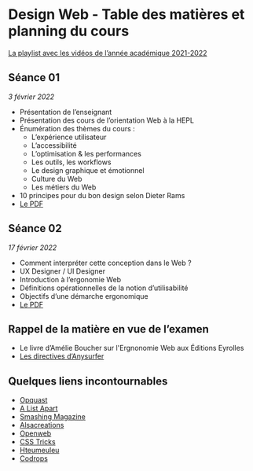 # Design Web - Table des matières et planning du cours

[La playlist avec les vidéos de l’année académique 2021-2022](https://www.youtube.com/playlist?list=PLg9HTCEtaWMgmGm2BLD_6t_-SPwafS1es)

## Séance 01

*3 février 2022*

- Présentation de l’enseignant
- Présentation des cours de l’orientation Web à la HEPL
- Énumération des thèmes du cours :
	- L’expérience utilisateur
	- L’accessibilité
	- L’optimisation & les performances
	- Les outils, les workflows
	- Le design graphique et émotionnel
	- Culture du Web
	- Les métiers du Web
- 10 principes pour du bon design selon Dieter Rams
- [Le PDF](pdfs/2022/01.pdf)

## Séance 02

*17 février 2022*

- Comment interpréter cette conception dans le Web ?
- UX Designer / UI Designer
- Introduction à l’ergonomie Web
- Définitions opérationnelles de la notion d’utilisabilité
- Objectifs d’une démarche ergonomique
- [Le PDF](pdfs/2022/02.pdf)

## Rappel de la matière en vue de l’examen
- Le livre d’Amélie Boucher sur l'Ergnonomie Web aux Éditions Eyrolles
- [Les directives d’Anysurfer](http://www.anysurfer.be/fr/en-pratique/directives)

## Quelques liens incontournables
- [Opquast](https://checklists.opquast.com/fr/assurance-qualite-web/)
- [A List Apart](http://www.alistapart.com)
- [Smashing Magazine](http://www.smashingmagazine.com)
- [Alsacreations](http://www.alsacreations.com)
- [Openweb](http://openweb.eu.org)
- [CSS Tricks](http://www.css-tricks.com)
- [Hteumeuleu](http://www.hteumeuleu.fr)
- [Codrops](http://tympanus.net/codrops/)
